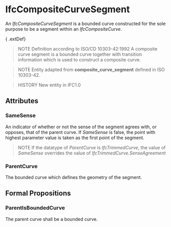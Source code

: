 # IfcCompositeCurveSegment

An _IfcCompositeCurveSegment_ is a bounded curve constructed for the sole purpose to be a segment within an _IfcCompositeCurve_.

{ .extDef}
> NOTE Definition according to ISO/CD 10303-42:1992
> A composite curve segment is a bounded curve together with transition information which is used to construct a composite curve.

> NOTE Entity adapted from **composite_curve_segment** defined in ISO 10303-42.

> HISTORY New entity in IFC1.0

## Attributes

### SameSense
An indicator of whether or not the sense of the segment agrees with, or opposes, that of the parent curve. If _SameSense_ is false, the point with highest parameter value is taken as the first point of the segment.
> NOTE If the datatype of _ParentCurve_ is _IfcTrimmedCurve_, the value of _SameSense_ overrides the value of _IfcTrimmedCurve.SenseAgreement_

### ParentCurve
The bounded curve which defines the geometry of the segment.

## Formal Propositions

### ParentIsBoundedCurve
The parent curve shall be a bounded curve.
